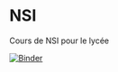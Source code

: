 # NSI
Cours de NSI pour le lycée

[![Binder](https://mybinder.org/badge_logo.svg)](https://mybinder.org/v2/gh/DavidCouronne/nsi/master)

